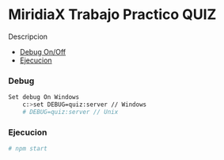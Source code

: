 MiridiaX Trabajo Practico QUIZ
============

Descripcion

* [Debug On/Off](#Debug)
* [Ejecucion](#Ejecucion)

### Debug

```bash
Set debug On Windows
	c:>set DEBUG=quiz:server // Windows
	# DEBUG=quiz:server // Unix
```

### Ejecucion

```bash
# npm start
```
 
